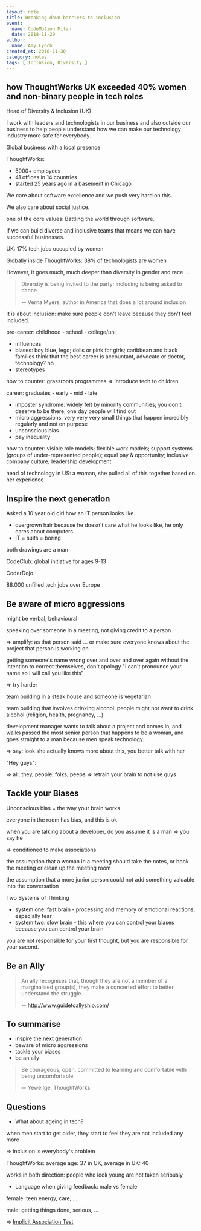 ```yaml
---
layout: note
title: Breaking down barriers to inclusion
event:
  name: CodeMotion Milan
  date: 2018-11-29
author:
  name: Amy Lynch
created_at: 2018-11-30
category: notes
tags: [ Inclusion, Diversity ]
---
```


## how ThoughtWorks UK exceeded 40% women and non-binary people in tech roles

Head of Diversity & Inclusion (UK)

I work with leaders and technologists in our business and also outside our business to help people understand how we can make our technology industry more safe for everybody.

Global business with a local presence

ThoughtWorks:

- 5000+ employees
- 41 offices in 14 countries
- started 25 years ago in a basement in Chicago

We care about software excellence and we push very hard on this.

We also care about social justice.

one of the core values: Battling the world through software.

If we can build diverse and inclusive teams that means we can have successful businesses.

UK: 17% tech jobs occupied by women

Globally inside ThoughtWorks: 38% of technologists are women

However, it goes much, much deeper than diversity in gender and race ...

> Diversity is being invited to the party; including is being asked to dance
>
> -- Verna Myers, author in America that does a lot around inclusion

It is about inclusion: make sure people don't leave because they don't feel included.

pre-career: childhood - school - college/uni

- influences
- biases: boy blue, lego; dolls or pink for girls; caribbean and black families think that the best career is accountant, advocate or doctor, technology? no
- stereotypes

how to counter: grassroots programmes => introduce tech to children

career: graduates - early - mid - late

- imposter syndrome: widely felt by minority communities; you don't deserve to be there, one day people will find out
- micro aggressions: very very very small things that happen incredibly regularly and not on purpose
- unconscious bias
- pay inequality

how to counter: visible role models; flexible work models; support systems (groups of under-represented people); equal pay & opportunity; inclusive company culture; leadership development

head of technology in US: a woman, she pulled all of this together based on her experience

## Inspire the next generation

Asked a 10 year old girl how an IT person looks like.

- overgrown hair because he doesn't care what he looks like, he only cares about computers
- IT = suits = boring

both drawings are a man

CodeClub: global initiative for ages 9-13

CoderDojo

88.000 unfilled tech jobs over Europe

## Be aware of micro aggressions

might be verbal, behavioural

speaking over someone in a meeting, not giving credit to a person

=> amplify: as that person said ... or make sure everyone knows about the project that person is working on

getting someone's name wrong over and over and over again without the intention to correct themselves, don't apology "I can't pronounce your name so I will call you like this"

=> try harder

team building in a steak house and someone is vegetarian

team building that involves drinking alcohol: people might not want to drink alcohol (religion, health, pregnancy, ...)

development manager wants to talk about a project and comes in, and walks passed the most senior person that happens to be a woman, and goes straight to a man because men speak technology.

=> say: look she actually knows more about this, you better talk with her

"Hey guys":

=> all, they, people, folks, peeps => retrain your brain to not use guys

## Tackle your Biases

Unconscious bias = the way your brain works

everyone in the room has bias, and this is ok

when you are talking about a developer, do you assume it is a man => you say he

=> conditioned to make associations

the assumption that a woman in a meeting should take the notes, or book the meeting or clean up the meeting room

the assumption that a more junior person could not add something valuable into the conversation

Two Systems of Thinking

- system one: fast brain - processing and memory of emotional reactions, especially fear
- system two: slow brain - this where you can control your biases because you can control your brain

you are not responsible for your first thought, but you are responsible for your second.

## Be an Ally

> An ally recognises that, though they are not a member of a marginalised group(s), they make a concerted effort to better understand the struggle.
>
> -- <http://www.guidetoallyship.com/>

## To summarise

- inspire the next generation
- beware of micro aggressions
- tackle your biases
- be an ally

> Be courageous, open, committed to learning and comfortable with being uncomfortable.
>
> -- Yewe Ige, ThoughtWorks

## Questions

- What about ageing in tech?

when men start to get older, they start to feel they are not included any more

=> inclusion is everybody's problem

ThoughtWorks: average age: 37 in UK, average in UK: 40

works in both direction: people who look young are not taken seriously

- Language when giving feedback: male vs female

female: teen energy, care, ...

male: getting things done, serious, ...

=> [Implicit Association Test](https://en.wikipedia.org/wiki/Implicit-association_test)

